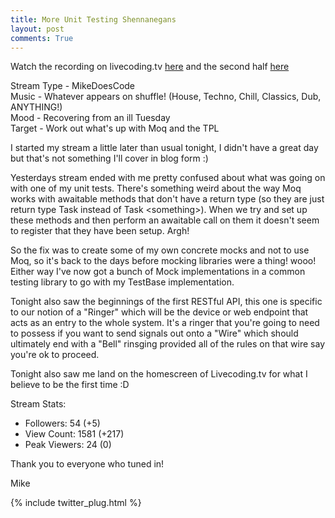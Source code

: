 ```yaml
---
title: More Unit Testing Shennanegans
layout: post
comments: True
---
```


Watch the recording on livecoding.tv [here](https://www.livecoding.tv/video/mikedoescode-presence-side-project-5/) and the second half [here](https://www.livecoding.tv/video/mikedoescode-presence-side-project-6/)

Stream Type - MikeDoesCode  
Music - Whatever appears on shuffle! (House, Techno, Chill, Classics, Dub, ANYTHING!)  
Mood - Recovering from an ill Tuesday  
Target - Work out what's up with Moq and the TPL

I started my stream a little later than usual tonight, I didn't have a great day but that's not something I'll cover in blog form :)  

Yesterdays stream ended with me pretty confused about what was going on with one of my unit tests. There's something weird about the way Moq works with awaitable methods that don't have a return type (so they are just return type Task instead of Task &lt;something&gt;). When we try and set up these methods and then perform an awaitable call on them it doesn't seem to register that they have been setup. Argh!

So the fix was to create some of my own concrete mocks and not to use Moq, so it's back to the days before mocking libraries were a thing! wooo! Either way I've now got a bunch of Mock implementations in a common testing library to go with my TestBase implementation.

Tonight also saw the beginnings of the first RESTful API, this one is specific to our notion of a "Ringer" which will be the device or web endpoint that acts as an entry to the whole system. It's a ringer that you're going to need to possess if you want to send signals out onto a "Wire" which should ultimately end with a "Bell" rinsging provided all of the rules on that wire say you're ok to proceed.

Tonight also saw me land on the homescreen of Livecoding.tv for what I believe to be the first time :D 

Stream Stats:  
 - Followers: 54 (+5)   
 - View Count: 1581 (+217)    
 - Peak Viewers: 24 (0)  

Thank you to everyone who tuned in!

Mike

{% include twitter_plug.html %}